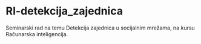 # RI-detekcija_zajednica
Seminarski rad na temu Detekcija zajednica u socijalnim mrežama, na kursu Računarska inteligencija.
